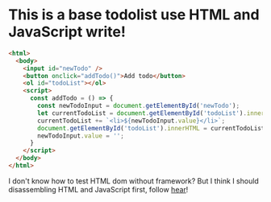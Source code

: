 # This is a base todolist use HTML and JavaScript write!

```HTML
<html>
  <body>
    <input id="newTodo" />
    <button onclick="addTodo()">Add todo</button>
    <ol id="todoList"></ol>
    <script>
      const addTodo = () => {
        const newTodoInput = document.getElementById('newTodo');
        let currentTodoList = document.getElementById('todoList').innerHTML;
        currentTodoList += `<li>${newTodoInput.value}</li>`;
        document.getElementById('todoList').innerHTML = currentTodoList;
        newTodoInput.value = '';
      }
    </script>
  </body>
</html>
```

I don't know how to test HTML dom without framework? But I think I should disassembling HTML and JavaScript first, follow [hear]()!
